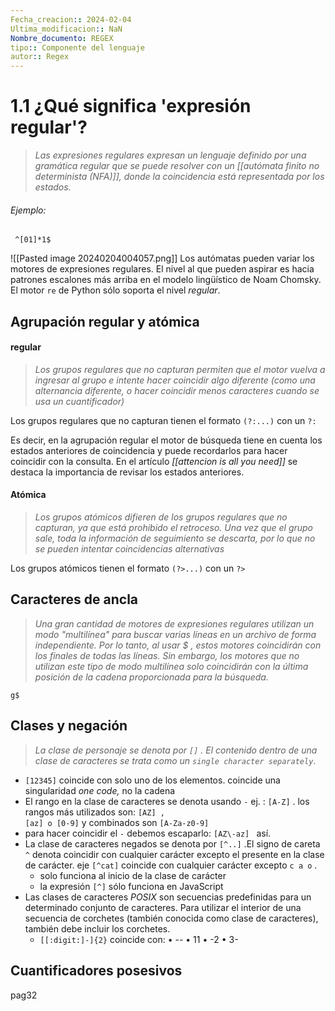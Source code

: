 ```yaml
---
Fecha_creacion:: 2024-02-04
Ultima_modificacion:: NaN
Nombre_documento: REGEX
tipo:: Componente del lenguaje
autor:: Regex
---
```


# 1.1 ¿Qué significa 'expresión regular'?

>*Las expresiones regulares expresan un lenguaje definido por una gramática regular que se puede resolver con un [[autómata finito no determinista (NFA)]], donde la coincidencia está representada por los estados.* 

###### Ejemplo:

```copy
 ^[01]*1$
```

![[Pasted image 20240204004057.png]]
Los autómatas pueden variar los motores de expresiones regulares. El nivel al que pueden aspirar es hacia  patrones escalones más arriba en el modelo lingüístico de Noam Chomsky.  El motor <code>re</code> de Python sólo soporta el nivel *regular*. 

## Agrupación regular y atómica 

#### regular 

> *Los grupos regulares que no capturan permiten que el motor vuelva a ingresar al grupo e intente hacer coincidir algo diferente (como una alternancia diferente, o hacer coincidir menos caracteres cuando se usa un cuantificador)*

Los grupos regulares que no capturan tienen el formato ``(?:...)`` con un ``?:``

Es decir, en la agrupación regular el motor de búsqueda tiene en cuenta los estados anteriores de coincidencia y puede recordarlos para hacer coincidir con la consulta. En el artículo *[[attencion is all you need]]* se destaca la importancia de revisar los estados anteriores. 
#### Atómica

> *Los grupos atómicos difieren de los grupos regulares que no capturan, ya que está prohibido el retroceso. Una vez que el grupo sale, toda la información de seguimiento se descarta, por lo que no se pueden intentar coincidencias alternativas*

Los grupos atómicos tienen el formato  ``(?>...)``  con un ``?>``

## Caracteres de ancla

> *Una gran cantidad de motores de expresiones regulares utilizan un modo "multilínea" para buscar varias líneas en un archivo de forma independiente. Por lo tanto, al usar $ , estos motores coincidirán con los finales de todas las líneas. Sin embargo, los motores que no utilizan este tipo de modo multilínea solo coincidirán con la última posición de la cadena proporcionada para la búsqueda.*

``g$`` 

## Clases y negación 

> *La clase de personaje se denota por <code>[]</code> . El contenido dentro de una clase de caracteres se trata como un <code>single character separately</code>*. 

+ ``[12345]`` coincide con solo uno de los elementos. coincide una singularidad *one code,* no la cadena
+ El rango en la clase de caracteres se denota usando <code>-</code>  ej. : <code>[A-Z]</code> .  los rangos más utilizados son: <code>[AZ] , [az] o [0-9]</code> y combinados son <code>[A-Za-z0-9]</code>
+ para hacer coincidir el ``-`` debemos escaparlo: ``[AZ\-az] `` así. 
+ La clase de caracteres negados se denota por ``[^..]`` .El signo de careta ``^`` denota coincidir con cualquier carácter excepto el presente en la clase de carácter. eje    ``[^cat]`` coincide con cualquier carácter excepto ``c a o`` . 
	+ solo funciona al inicio de la clase de carácter
	+ la expresión ``[^]`` sólo funciona en JavaScript
+ Las clases de caracteres *POSIX* son secuencias predefinidas para un determinado conjunto de caracteres. Para utilizar el interior de una secuencia de corchetes (también conocida como clase de caracteres), también debe incluir los corchetes.
	+  ``[[:digit:]-]{2}`` coincide con:
		• --
		• 11
		• -2
		• 3-

## Cuantificadores posesivos
pag32

